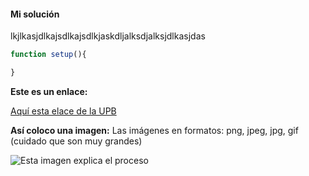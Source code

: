 #### Mi solución

lkjlkasjdlkajsdlkajsdlkjaskdljalksdjalksjdlkasjdas

``` js
function setup(){

}
```

**Este es un enlace:**

[Aquí esta elace de la UPB](https://www.upb.edu.co/es/home)

**Así coloco una imagen:**
Las imágenes en formatos: png, jpeg, jpg, gif (cuidado que son muy grandes)

![Esta imagen explica el proceso](../../../../assets/houston.webp)
